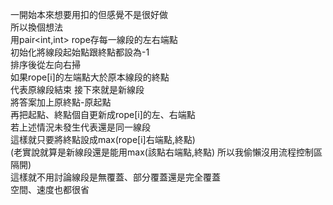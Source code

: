 一開始本來想要用扣的但感覺不是很好做<br>
所以換個想法<br>
用pair<int,int> rope存每一線段的左右端點<br>
初始化將線段起始點跟終點都設為-1<br>
排序後從左向右掃<br>
如果rope[i]的左端點大於原本線段的終點<br>
代表原線段結束 接下來就是新線段<br>
將答案加上原終點-原起點<br>
再把起點、終點個自更新成rope[i]的左、右端點<br>
若上述情況未發生代表還是同一線段<br>
這樣就只要將終點設成max(rope[i]右端點,終點)<br>
(老實說就算是新線段還是能用max(該點右端點,終點) 所以我偷懶沒用流程控制區隔開)<br>
這樣就不用討論線段是無覆蓋、部分覆蓋還是完全覆蓋<br>
空間、速度也都很省<br>
